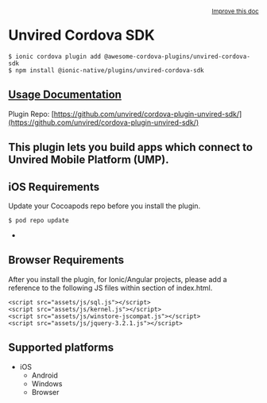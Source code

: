 <a style="float:right;font-size:12px;" href="http://github.com/danielsogl/awesome-cordova-plugins/edit/master/src/@awesome-cordova-plugins/plugins/unvired-cordova-sdk/index.ts#L439">
  Improve this doc
</a>

# Unvired Cordova SDK

```
$ ionic cordova plugin add @awesome-cordova-plugins/unvired-cordova-sdk
$ npm install @ionic-native/plugins/unvired-cordova-sdk
```

## [Usage Documentation](https://ionicframework.com/docs/native/unvired-cordova-sdk/)

Plugin Repo: [https://github.com/unvired/cordova-plugin-unvired-sdk/](https://github.com/unvired/cordova-plugin-unvired-sdk/)

This plugin lets you build apps which connect to Unvired Mobile Platform (UMP).
-
iOS Requirements
-
Update your Cocoapods repo before you install the plugin.
```
$ pod repo update
```
-
Browser Requirements
-
After you install the plugin, for Ionic/Angular projects, please add a reference to the following JS files within <head></head> section of index.html.
```
<script src="assets/js/sql.js"></script>
<script src="assets/js/kernel.js"></script>
<script src="assets/js/winstore-jscompat.js"></script>
<script src="assets/js/jquery-3.2.1.js"></script>
```

## Supported platforms

- iOS
  - Android
  - Windows
  - Browser
  



